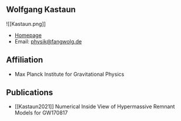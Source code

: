 ## Wolfgang Kastaun

![[Kastaun.png]]

- [Homepage](http://www.fangwolg.de/home.py/en/contact)
- Email: physik@fangwolg.de

## Affiliation

- Max Planck Institute for Gravitational Physics

## Publications

- [[Kastaun2021]] Numerical Inside View of Hypermassive Remnant Models for GW170817